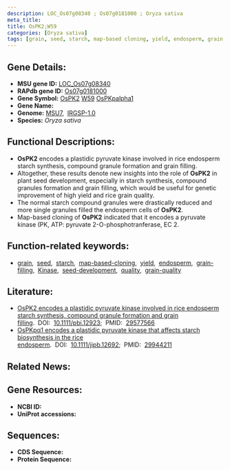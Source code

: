 ```yaml
---
description: LOC_Os07g08340 ; Os07g0181000 ; Oryza sativa
meta_title:
title: OsPK2;W59
categories: [Oryza sativa]
tags: [grain, seed, starch, map-based cloning, yield, endosperm, grain filling, Kinase, seed development, quality, grain quality]
---
```


## Gene Details:
- **MSU gene ID:** [LOC_Os07g08340](http://rice.uga.edu/cgi-bin/ORF_infopage.cgi?orf=LOC_Os07g08340)  
- **RAPdb gene ID:** [Os07g0181000](https://rapdb.dna.affrc.go.jp/locus/?name=Os07g0181000)  
- **Gene Symbol:** <u>OsPK2</u>&nbsp;<u>W59</u>&nbsp;<u>OsPKpalpha1</u>
- **Gene Name:**
- **Genome:**  [MSU7](http://rice.uga.edu/),&nbsp;&nbsp;[IRGSP-1.0](https://rapdb.dna.affrc.go.jp/download/irgsp1.html)
- **Species:** *Oryza sativa*

## Functional Descriptions:
   - **OsPK2** encodes a plastidic pyruvate kinase involved in rice endosperm starch synthesis, compound granule formation and grain filling.
   - Altogether, these results denote new insights into the role of **OsPK2** in plant seed development, especially in starch synthesis, compound granules formation and grain filling, which would be useful for genetic improvement of high yield and rice grain quality.
   - The normal starch compound granules were drastically reduced and more single granules filled the endosperm cells of **OsPK2**.
   - Map-based cloning of **OsPK2** indicated that it encodes a pyruvate kinase (PK, ATP: pyruvate 2-O-phosphotranferase, EC 2.

## Function-related keywords:
   - [grain](/tags/grain/),&nbsp;&nbsp;[seed](/tags/seed/),&nbsp;&nbsp;[starch](/tags/starch/),&nbsp;&nbsp;[map-based-cloning](/tags/map-based-cloning/),&nbsp;&nbsp;[yield](/tags/yield/),&nbsp;&nbsp;[endosperm](/tags/endosperm/),&nbsp;&nbsp;[grain-filling](/tags/grain-filling/),&nbsp;&nbsp;[Kinase](/tags/Kinase/),&nbsp;&nbsp;[seed-development](/tags/seed-development/),&nbsp;&nbsp;[quality](/tags/quality/),&nbsp;&nbsp;[grain-quality](/tags/grain-quality/)

## Literature:
   - [OsPK2 encodes a plastidic pyruvate kinase involved in rice endosperm starch synthesis, compound granule formation and grain filling](https://www.doi.org/10.1111/pbi.12923).&nbsp;&nbsp;DOI:&nbsp;&nbsp;[10.1111/pbi.12923](https://www.doi.org/10.1111/pbi.12923);&nbsp;&nbsp;PMID:&nbsp;&nbsp;[29577566](https://pubmed.ncbi.nlm.nih.gov/29577566/)
   - [OsPKpα1 encodes a plastidic pyruvate kinase that affects starch biosynthesis in the rice endosperm](https://www.doi.org/10.1111/jipb.12692).&nbsp;&nbsp;DOI:&nbsp;&nbsp;[10.1111/jipb.12692](https://www.doi.org/10.1111/jipb.12692);&nbsp;&nbsp;PMID:&nbsp;&nbsp;[29944211](https://pubmed.ncbi.nlm.nih.gov/29944211/)

## Related News:

## Gene Resources:
- **NCBI ID:**  []()
- **UniProt accessions:** [](https://www.uniprot.org/uniprotkb//entry)

## Sequences:
- **CDS Sequence:**
- **Protein Sequence:**
